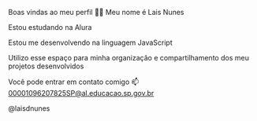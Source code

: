 Boas vindas ao meu perfil 💙💙
Meu nome é Lais Nunes

Estou estudando na Alura

Estou me desenvolvendo na linguagem JavaScript

Utilizo esse espaço para minha organização e compartilhamento dos meu projetos desenvolvidos

Você pode entrar em contato comigo 📫
00001096207825SP@al.educacao.sp.gov.br

@laisdnunes
